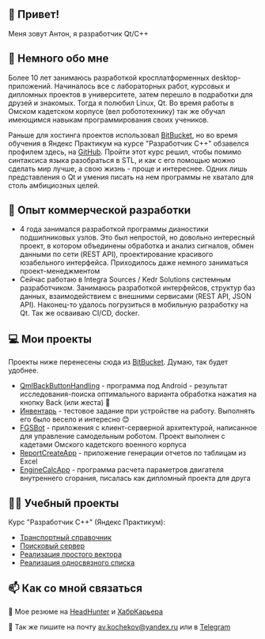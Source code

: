 ## 👋 Привет!
Меня зовут Антон, я разработчик Qt/C++

## 👀 Немного обо мне
Более 10 лет занимаюсь разработкой кросплатформенных desktop-приложений. Начиналось все с лабораторных работ, курсовых и дипломных проектов в университете, затем перешло в подработки для друзей и знакомых. Тогда я полюбил Linux, Qt. Во время работы в Омском кадетском корпусе (вел робототехнику) так же обучал имеющимся навыкам программирования своих учеников. 

Раньше для хостинга проектов использовал [BitBucket](https://bitbucket.org/avkochekov/), но во время обучения в Яндекс Практикум на курсе "Разработчик C++" обзавелся профилем здесь, на [GitHub](https://github.com/avkochekov). Пройти этот курс решил, чтобы помимо синтаксиса языка разобраться в STL, и как с его помощью можно сделать мир лучше, а свою жизнь - проще и интереснее. Одних лишь представления о Qt и умения писать на нем программы не хватало для столь амбициозных целей.

## :necktie: Опыт коммерческой разработки
* 4 года занимался разработкой программы дианостики подшипниковых узлов. Это был непростой, но довольно интересный проект, в котором объединены обработка и анализ сигналов, обмен данными по сети (REST API), проектирование красивого юзабельного интерфейса. Приходилось даже немного заниматься проект-менеджментом
* Сейчас работаю в Integra Sources / Kedr Solutions системным разработчиком. Занимаюсь разработкой интерфейсов, структур баз данных, взаимодействием с внешними сервисами (REST API, JSON API). Наконец-то удалось погрузиться в мобильную разработку на Qt. Так же осваиваю CI/CD, docker.

## :computer: Мои проекты 
Проекты ниже перенесены сюда из [BitBucket](https://bitbucket.org/avkochekov). Думаю, так будет удобнее.
* [QmlBackButtonHandling](https://github.com/avkochekov/QmlBackButtonHandling) - программа под Android - результат исследования-поиска оптимального варианта обработка нажатия на кнопку Back (или жеста) :iphone:
* [Инвентарь](https://github.com/avkochekov/Invntory) - тестовое задание при устройстве на работу. Выполнять его было весело и интересно :blush:
* [FGSBot](https://github.com/avkochekov/FGSBot) - приложения с клиент-серверной архитектурой, написанное для управление самодельным роботом. Проект выполнен с кадетами Омского кадетского военного корпуса
* [ReportCreateApp](https://github.com/avkochekov/DanfossReportCreateApp) - приложение генерации отчетов по таблицам из Excel
* [EngineCalcApp](https://github.com/avkochekov/EngineCalcApp) - программа расчета параметров двигателя внутреннего сгорания, писалась как дипломный проекта для друга

## :student: Учебный проекты
Курс "Разработчик С++" (Яндекс Практикум):
* [Транспортный справочник](https://github.com/avkochekov/cpp-transport-catalogue)
* [Поисковый сервер](https://github.com/avkochekov/cpp-search-server)
* [Реализация простого вектора](https://github.com/avkochekov/cpp-simple-vector)
* [Реализация односвязного списка](https://github.com/avkochekov/cpp-single-linked-list)

## 📫 Как со мной связаться
:small_orange_diamond: Мое резюме на [HeadHunter](https://omsk.hh.ru/resume/11bbeee3ff0256ee390039ed1f61756d384c44) и [ХабрКарьера](https://career.habr.com/avkochekov)

:small_orange_diamond: Так же пишите на почту [av.kochekov@yandex.ru](mailto:av.kochekov@yandex.ru) или в [Telegram](https://t.me/tony55k)

<!---
avkochekov/avkochekov is a ✨ special ✨ repository because its `README.md` (this file) appears on your GitHub profile.
You can click the Preview link to take a look at your changes.
--->
